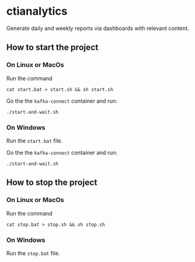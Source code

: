 # ctianalytics
Generate daily and weekly reports via dashboards with relevant content.

## How to start the project

### On Linux or MacOs

Run the command 
```
cat start.bat > start.sh && sh start.sh
```

Go the the `kafka-connect` container and run: 
```
./start-and-wait.sh
```

### On Windows

Run the ```start.bat``` file.

Go the the `kafka-connect` container and run: 
```
./start-and-wait.sh
```

## How to stop the project

### On Linux or MacOs

Run the command 
```
cat stop.bat > stop.sh && sh stop.sh
```

### On Windows

Run the ```stop.bat``` file.